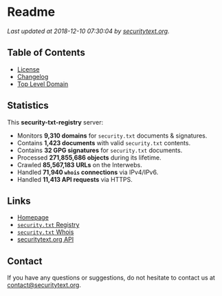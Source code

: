 # Readme

_Last updated at 2018-12-10 07:30:04 by [securitytext.org](https://securitytext.org)._

## Table of Contents

* [License](LICENSE.md)
* [Changelog](CHANGELOG.md)
* [Top Level Domain](TLD.md)

## Statistics

This **security-txt-registry** server:

* Monitors **9,310 domains** for `security.txt` documents & signatures.
* Contains **1,423 documents** with valid `security.txt` contents.
* Contains **32 GPG signatures** for `security.txt` documents.
* Processed **271,855,686 objects** during its lifetime.
* Crawled **85,567,183 URLs** on the Interwebs.
* Handled **71,940 `whois` connections** via IPv4/IPv6.
* Handled **11,413 API requests** via HTTPS.

## Links

* [Homepage](https://securitytext.org)
* [`security.txt` Registry](https://registry.securitytext.org)
* [`security.txt` Whois](https://whois.securitytext.org)
* [securitytext.org API](https://api.securitytext.org)

## Contact

If you have any questions or suggestions, do not hesitate to contact us at contact@securitytext.org.
